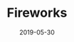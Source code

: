 ---
title: Fireworks
date: '2019-05-30'
thumb_image: images/mar-4yo/4-mar-fireworks.jpg
thumb_image_alt: Fireworks
image: images/mar-4yo/4-mar-fireworks.jpg
image_alt: Fireworks
template: project
---	
